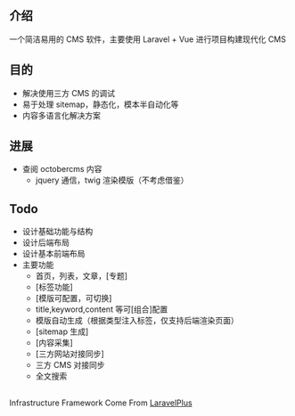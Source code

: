 ## 介绍
一个简洁易用的 CMS 软件，主要使用 Laravel + Vue 进行项目构建现代化 CMS

## 目的
- 解决使用三方 CMS 的调试
- 易于处理 sitemap，静态化，模本半自动化等
- 内容多语言化解决方案




## 进展
- 查阅 octobercms 内容
    - jquery 通信，twig 渲染模版（不考虑借鉴）

## Todo
- 设计基础功能与结构
- 设计后端布局
- 设计基本前端布局
- 主要功能
    - 首页，列表，文章，[专题]
    - [标签功能]
    - [模版可配置，可切换]
    - title,keyword,content 等可[组合]配置
    - 模版自动生成（根据类型注入标签，仅支持后端渲染页面）
    - [sitemap 生成]
    - [内容采集]
    - [三方网站对接同步]
    - 三方 CMS 对接同步
    - 全文搜索

## 
Infrastructure Framework Come From [LaravelPlus](https://github.com/ElapseAnnals/LaravelPlus)

